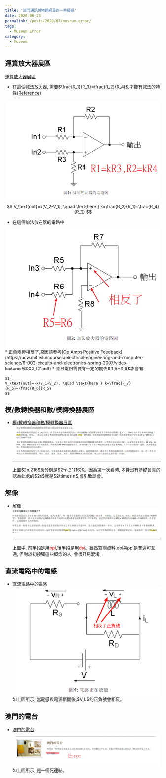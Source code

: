 ```yaml
---
title: '澳門通訊博物館網頁的一些疑惑'
date: 2020-06-23
permalink: /posts/2020/07/museum_error/
tags:
  - Museum Error
category:
  - Museum
---
```


## 運算放大器展區
[運算放大器展區](http://www.cmm.gov.mo/chi/exhibition/secondfloor/MoreInfo/2_17_1_OpAmpLab.html)
  * 在這個減法放大器, 需要$\frac{R_1}{R_3}=\frac{R_2}{R_4}$,才能有減法的特性([Reference](https://ocw.mit.edu/courses/electrical-engineering-and-computer-science/6-002-circuits-and-electronics-spring-2007/video-lectures/6002_l20.pdf))
  <div style="text-align:center" id="image2"><img src="/images/meseum/error/2.png" /></div>

  $$
  V_\text{out}=k(V_2-V_1), \quad \text{here } k=\frac{R_3}{R_1}=\frac{R_4}{R_2}
  $$

  * 在這個加法放在器的電路中 
  <div style="text-align:center" id="image1"><img src="/images/meseum/error/1.png" /></div>
    * 正負兩極相反了,原因請參考[Op Amps Positive Feedback](https://ocw.mit.edu/courses/electrical-engineering-and-computer-science/6-002-circuits-and-electronics-spring-2007/video-lectures/6002_l21.pdf)  
    * 並且電阻需要有一定的關係$R_5=R_6$才會有

    $$
    V_\text{out}=-k(V_1+V_2), \quad \text{here } k=\frac{R_7}{R_5}=\frac{R_6}{R_5}
    $$

## 模/數轉換器和數/模轉換器展區
-  [模/數轉換器和數/模轉換器展區](http://www.cmm.gov.mo/chi/exhibition/secondfloor/MoreInfo/ADConverter.html)
    <div style="text-align:center" id="image2"><img src="/images/meseum/error/5.png" /></div>
    <hr>
    上圖$2n,216$應分別是$2^n,2^{16}$。因為第一次看時, 本身沒有基礎會真的認為此處的$2n$就是$2\times n$,會引致誤會。

## 解像
-  [解像](http://www.cmm.gov.mo/chi/exhibition/secondfloor/MoreInfo/2_7_5_Resolution.html)
    <div style="text-align:center" id="image6"><img src="/images/meseum/error/6.png" /></div>
    <hr>
    上圖中, 前半段是用<span style="color:red">ppi</span>,後半段是用<span style="color:red">dpi</span>。雖然查閱資料,dpi與ppi是普遍可互通, 但對於初接觸這些概念的人, 會很容易混淆。

## 直流電路中的電感
-  [直流電路中的電感](http://www.cmm.gov.mo/chi/exhibition/secondfloor/MoreInfo/2_3_6_ResistanceInductance.html)
    <div style="text-align:center" id="image7"><img src="/images/meseum/error/7.png" /></div>
    如上圖所示, 當電感與電源斷開後,$V_L$的正負號會相反。

## 澳門的電台
- [澳門的電台](http://www.cmm.gov.mo/chi/exhibition/secondfloor/broadcasting.html)
    <div style="text-align:center" id="image3"><img src="/images/meseum/error/3.png" /></div>
    如上圖所示, 是一個死連結。